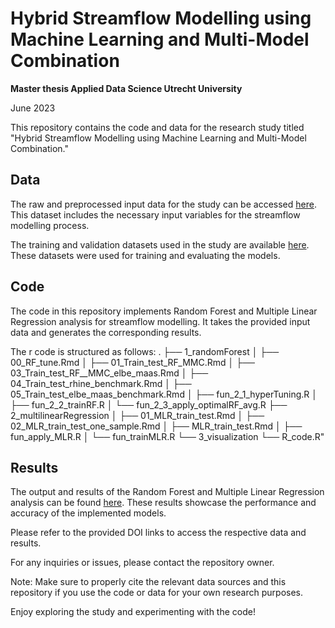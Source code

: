 # Hybrid Streamflow Modelling using Machine Learning and Multi-Model Combination
**Master thesis Applied Data Science Utrecht University** 

June 2023

This repository contains the code and data for the research study titled "Hybrid Streamflow Modelling using Machine Learning and Multi-Model Combination." 

## Data

The raw and preprocessed input data for the study can be accessed [here](https://doi.org/10.5281/zenodo.8097461). This dataset includes the necessary input variables for the streamflow modelling process.

The training and validation datasets used in the study are available [here](https://doi.org/10.5281/zenodo.8092323). These datasets were used for training and evaluating the models.

## Code

The code in this repository implements Random Forest and Multiple Linear Regression analysis for streamflow modelling. It takes the provided input data and generates the corresponding results.

The r code is structured as follows:
.
├── 1_randomForest
│   ├── 00_RF_tune.Rmd
│   ├── 01_Train_test_RF_MMC.Rmd
│   ├── 03_Train_test_RF__MMC_elbe_maas.Rmd
│   ├── 04_Train_test_rhine_benchmark.Rmd
│   ├── 05_Train_test_elbe_maas_benchmark.Rmd
│   ├── fun_2_1_hyperTuning.R
│   ├── fun_2_2_trainRF.R
│   └── fun_2_3_apply_optimalRF_avg.R
├── 2_multilinearRegression
│   ├── 01_MLR_train_test.Rmd
│   ├── 02_MLR_train_test_one_sample.Rmd
│   ├── MLR_train_test.Rmd
│   ├── fun_apply_MLR.R
│   └── fun_trainMLR.R
└── 3_visualization
    └── R_code.R"
## Results

The output and results of the Random Forest and Multiple Linear Regression analysis can be found [here](https://doi.org/10.5281/zenodo.8097495). These results showcase the performance and accuracy of the implemented models.

Please refer to the provided DOI links to access the respective data and results.

For any inquiries or issues, please contact the repository owner.

Note: Make sure to properly cite the relevant data sources and this repository if you use the code or data for your own research purposes.

Enjoy exploring the study and experimenting with the code!
